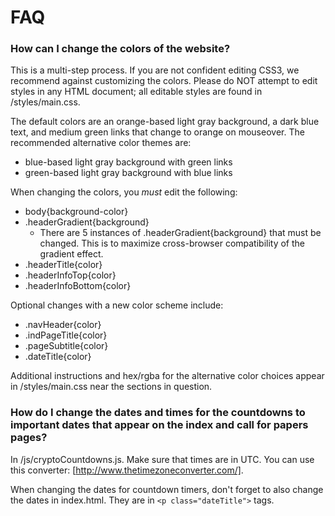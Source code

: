 # FAQ

### How can I change the colors of the website?
This is a multi-step process. If you are not confident editing CSS3, we recommend against customizing the colors. Please do NOT attempt to edit styles in any HTML document; all editable styles are found in /styles/main.css.

The default colors are an orange-based light gray background, a dark blue text, and medium green links that change to orange on mouseover. The recommended alternative color themes are:
- blue-based light gray background with green links
- green-based light gray background with blue links

When changing the colors, you *must* edit the following:
- body{background-color}
- .headerGradient{background}
  - There are 5 instances of .headerGradient{background} that must be changed. This is to maximize cross-browser compatibility of the gradient effect.
- .headerTitle{color}
- .headerInfoTop{color}
- .headerInfoBottom{color}

Optional changes with a new color scheme include:
- .navHeader{color}
- .indPageTitle{color}
- .pageSubtitle{color}
- .dateTitle{color}

Additional instructions and hex/rgba for the alternative color choices appear in /styles/main.css near the sections in question.

### How do I change the dates and times for the countdowns to important dates that appear on the index and call for papers pages?
In /js/cryptoCountdowns.js. Make sure that times are in UTC. You can use this converter: [http://www.thetimezoneconverter.com/].

When changing the dates for countdown timers, don't forget to also change the dates in index.html. They are in ```<p class="dateTitle">``` tags.
